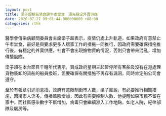 ```yaml
---
layout: post
title: 梁子超稱若禁食肆午市堂食　須先穩定外賣供應
date: 2020-07-27 09:01:44.000000000 +08:00
categories: rthk
---
```


醫學會傳染病顧問委員會主席梁子超表示，疫情仍處上升軌道，如果政府有意禁止午市堂食，最好是與要求更多人居家工作的措拖一同推行，因政府需要確保措拖推行後，有穩定的外賣供應，社會不會出現搶物資的情況，否則只會帶來混亂，增加傳播風險。

梁子超在本台節目千禧年代表示，贊成政府星期三起暫停所有客船及沒有在港處理貨物裝卸的貨船的船員換班，但要確保有關措施不再存有漏洞，同時肯定船公司會遵守。

至於有報章引述消息指，政府有意限制街市人數，梁子超說，有必要推行相關措施，因街市人流多，傳播風險增加，因此有需要控制人數，他提醒如果市民不留在家中，而社區感染數字不斷增加，病毒只會繼續滲入工作地點，如老人院，紀律部隊及屠房等。
